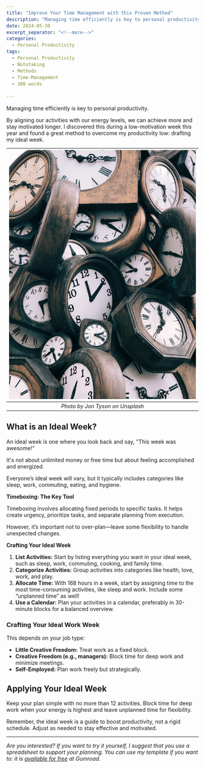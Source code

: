 ```yaml
---
title: "Improve Your Time Management with this Proven Method"
description: "Managing time efficiently is key to personal productivity. By aligning our activities with our energy levels, we can achieve more and stay motivated longer. I discovered this during a low-motivation week this year and found a great method to overcome my productivity low: drafting my ideal week."
date: 2024-05-30
excerpt_separator: "<!--more-->"
categories:
  - Personal Productivity
tags:
  - Personal Productivity
  - Notetaking
  - Methods
  - Time-Management
  - 300 words

---
```


Managing time efficiently is key to personal productivity.

By aligning our activities with our energy levels, we can achieve more and stay motivated longer. I discovered this during a low-motivation week this year and found a great method to overcome my productivity low: drafting my ideal week.

| ![image](/assets/images/jon-tyson-clocks-unsplash.jpg) |
|:--:|
| *Photo by Jon Tyson on Unsplash* |

## What is an Ideal Week?

An ideal week is one where you look back and say, "This week was awesome!”

It's not about unlimited money or free time but about feeling accomplished and energized.

Everyone’s ideal week will vary, but it typically includes categories like sleep, work, commuting, eating, and hygiene.

**Timeboxing: The Key Tool**

Timeboxing involves allocating fixed periods to specific tasks. It helps create urgency, prioritize tasks, and separate planning from execution.

However, it’s important not to over-plan—leave some flexibility to handle unexpected changes.

**Crafting Your Ideal Week**

1. **List Activities:** Start by listing everything you want in your ideal week, such as sleep, work, commuting, cooking, and family time.
2. **Categorize Activities:** Group activities into categories like health, love, work, and play.
3. **Allocate Time:** With 168 hours in a week, start by assigning time to the most time-consuming activities, like sleep and work. Include some “unplanned time” as well!
4. **Use a Calendar:** Plan your activities in a calendar, preferably in 30-minute blocks for a balanced overview.

### Crafting Your Ideal Work Week

This depends on your job type:

- **Little Creative Freedom:** Treat work as a fixed block.
- **Creative Freedom (e.g., managers):** Block time for deep work and minimize meetings.
- **Self-Employed:** Plan work freely but strategically.

## Applying Your Ideal Week

Keep your plan simple with no more than 12 activities. Block time for deep work when your energy is highest and leave unplanned time for flexibility.

Remember, the ideal week is a guide to boost productivity, not a rigid schedule. Adjust as needed to stay effective and motivated.

---

*Are you interested? If you want to try it yourself, I suggest that you use a spreadsheet to support your planning. You can use my template if you want to: it is [available for free](https://matthiaskarner.gumroad.com/l/ideal_week_template) at Gumroad.*